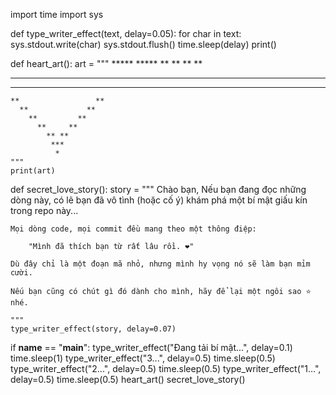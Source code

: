 import time
import sys

def type_writer_effect(text, delay=0.05):
    for char in text:
        sys.stdout.write(char)
        sys.stdout.flush()
        time.sleep(delay)
    print()

def heart_art():
    art = """
      *****       *****
    **     **   **     **
   **       ** **       **
   **        ***        **
    **                 **
      **             **
        **         **
          **     **
            ** **
             ***
              *
    """
    print(art)

def secret_love_story():
    story = """
    Chào bạn,
    Nếu bạn đang đọc những dòng này, có lẽ bạn đã vô tình (hoặc cố ý) khám phá một bí mật giấu kín trong repo này...

    Mọi dòng code, mọi commit đều mang theo một thông điệp:

        "Mình đã thích bạn từ rất lâu rồi. ❤️"

    Dù đây chỉ là một đoạn mã nhỏ, nhưng mình hy vọng nó sẽ làm bạn mỉm cười.

    Nếu bạn cũng có chút gì đó dành cho mình, hãy để lại một ngôi sao ⭐ nhé.

    """
    type_writer_effect(story, delay=0.07)

if __name__ == "__main__":
    type_writer_effect("Đang tải bí mật...", delay=0.1)
    time.sleep(1)
    type_writer_effect("3...", delay=0.5)
    time.sleep(0.5)
    type_writer_effect("2...", delay=0.5)
    time.sleep(0.5)
    type_writer_effect("1...", delay=0.5)
    time.sleep(0.5)
    heart_art()
    secret_love_story()
